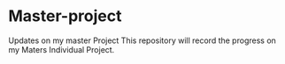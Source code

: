 # Master-project
Updates on my master Project
This repository will record the progress on my Maters Individual Project.
